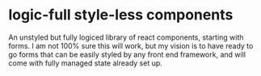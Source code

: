 # logic-full style-less components
An unstyled but fully logiced library of react components, starting with forms. I am not 100% sure this will work, but my vision is to have ready to go forms that can be easily
styled by any front end framework, and will come with fully managed state already set up.
